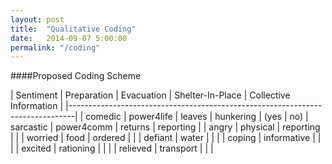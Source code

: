 ```yaml
---
layout: post
title:  "Qualitative Coding"
date:   2014-09-07 5:00:00
permalink: "/coding"
---
```


####Proposed Coding Scheme
	
| Sentiment | Preparation | Evacuation | Shelter-In-Place | Collective Information |
|-------------------------------------------------------------------------------|
| comedic	  | power4life  | leaves     | hunkering        | (yes | no)
| sarcastic | power4comm  | returns    | reporting        | 
| angry	  | physical    | reporting  | |
| worried	  | food        | ordered    | | 
| defiant   | water       |            | |
| coping	  | informative |            | |
| excited	  | rationing   |            | |
| relieved  | transport   |            | |
